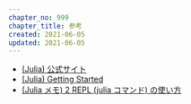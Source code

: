 ```yaml
---
chapter_no: 999
chapter_title: 参考
created: 2021-06-05
updated: 2021-06-05
---
```

- [(Julia) 公式サイト](https://julialang.org/)
- [(Julia) Getting Started](https://docs.julialang.org/en/v1/manual/getting-started/)
- [(Julia メモ) 2 REPL (julia コマンド) の使い方](http://nalab.mind.meiji.ac.jp/~mk/labo/text/julia-memo/node6.html)

